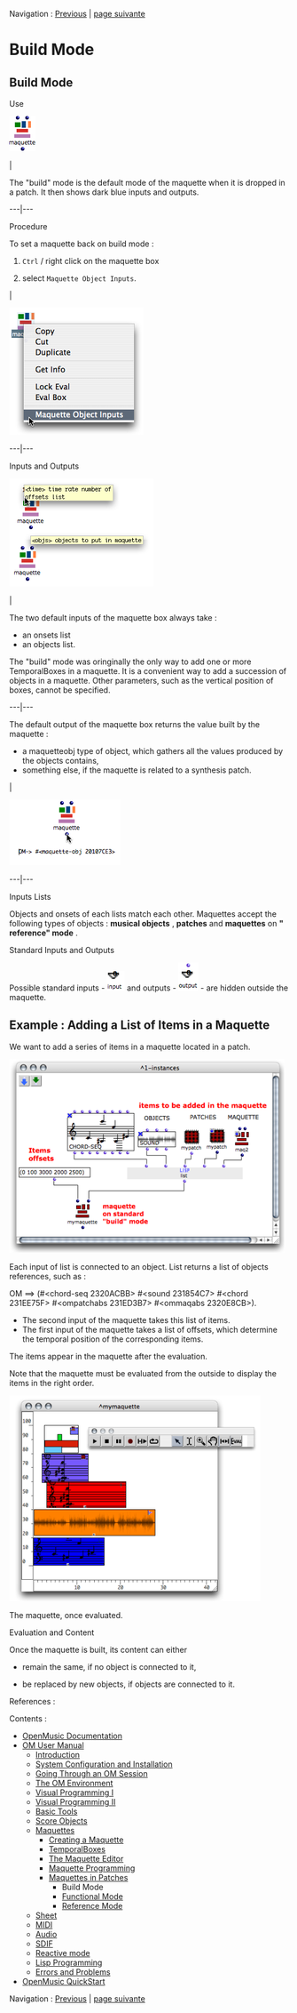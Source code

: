 Navigation : [Previous](Maquettes%20in%20Patches "page
précédente\(Maquettes in Patches\)") | [page
suivante](Maquettes%20in%20Patches1 "Next\(Functional Mode\)")


# Build Mode

## Build Mode

Use

![](../res/buildmode_icon.png)

|

The "build" mode is the default mode of the maquette when it is dropped in a
patch. It then shows dark blue inputs and outputs.  
  
---|---  
  
Procedure

To set a maquette back on build mode :

  1. `Ctrl` / right click on the maquette box

  2. select `Maquette Object Inputs`. 

|

![](../res/changemode1.png)  
  
---|---  
  
Inputs and Outputs

![](../res/functionalinputs.png)

|

The two default inputs of the maquette box always take :

  * an onsets list
  * an objects list.

The "build" mode was oringinally the only way to add one or more TemporalBoxes
in a maquette. It is a convenient way to add a succession of objects in a
maquette. Other parameters, such as the vertical position of boxes, cannot be
specified.  
  
---|---  
  
The default output of the maquette box returns the value built by the maquette
:

  * a maquetteobj type of object, which gathers all the values produced by the objects contains, 
  * something else, if the maquette is related to a synthesis patch. 

|

![](../res/evalmaqobj.png)  
  
---|---  
  
Inputs Lists

Objects and onsets of each lists match each other. Maquettes accept the
following types of objects :  **musical objects** ,  **patches** and
**maquettes** on  **" reference" mode** .

Standard Inputs and Outputs

Possible standard inputs - ![](../res/input_icon.png) and outputs -
![](../res/output_icon.png) - are hidden outside the maquette.

## Example : Adding a List of Items in a Maquette

We want to add a series of items in a maquette located in a patch.

![](../res/build.png)

Each input of list is connected to an object. List returns a list of objects
references, such as :

OM ==> (#<chord-seq 2320ACBB> #<sound 231854C7> #<chord 231EE75F> #<ompatchabs
231ED3B7> #<ommaqabs 2320E8CB>).

  * The second input of the maquette takes this list of items. 
  * The first input of the maquette takes a list of offsets, which determine the temporal position of the corresponding items.

The items appear in the maquette after the evaluation.

Note that the maquette must be evaluated from the outside to display the items
in the right order.

![The maquette, once evaluated.](../res/maqbuild.png)

The maquette, once evaluated.

Evaluation and Content

Once the maquette is built, its content can either

  * remain the same, if no object is connected to it, 

  * be replaced by new objects, if objects are connected to it. 

References :

Contents :

  * [OpenMusic Documentation](OM-Documentation)
  * [OM User Manual](OM-User-Manual)
    * [Introduction](00-Contents)
    * [System Configuration and Installation](Installation)
    * [Going Through an OM Session](Goingthrough)
    * [The OM Environment](Environment)
    * [Visual Programming I](BasicVisualProgramming)
    * [Visual Programming II](AdvancedVisualProgramming)
    * [Basic Tools](BasicObjects)
    * [Score Objects](ScoreObjects)
    * [Maquettes](Maquettes)
      * [Creating a Maquette](Maquette)
      * [TemporalBoxes](TemporalBoxes)
      * [The Maquette Editor](Editor)
      * [Maquette Programming](Programming%20Maquette)
      * [Maquettes in Patches](Maquettes%20in%20Patches)
        * Build Mode
        * [Functional Mode](Maquettes%20in%20Patches1)
        * [Reference Mode](Maquettes%20in%20Patches2)
    * [Sheet](Sheet)
    * [MIDI](MIDI)
    * [Audio](Audio)
    * [SDIF](SDIF)
    * [Reactive mode](Reactive)
    * [Lisp Programming](Lisp)
    * [Errors and Problems](errors)
  * [OpenMusic QuickStart](QuickStart-Chapters)

Navigation : [Previous](Maquettes%20in%20Patches "page
précédente\(Maquettes in Patches\)") | [page
suivante](Maquettes%20in%20Patches1 "Next\(Functional Mode\)")

